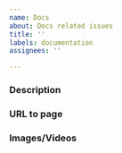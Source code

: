 ```yaml
---
name: Docs
about: Docs related issues
title: ''
labels: documentation
assignees: ''

---
```


### Description
<!--- Describe what the problem is. -->

### URL to page
<!--- Add a URL to a specific documentation page where the issue occurs. -->

### Images/Videos
<!--- Add a visual representation of the issue if needed. -->



<!--- Don't forget to add any other labels needed to help find things easily -->
